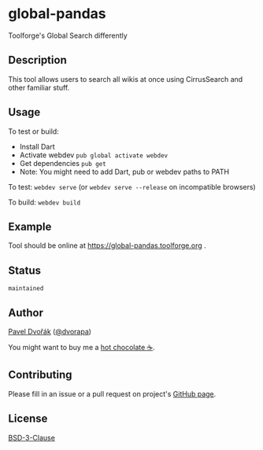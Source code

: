 # global-pandas
Toolforge's Global Search differently

## Description
This tool allows users to search all wikis at once using CirrusSearch
and other familiar stuff.

## Usage
To test or build:
- Install Dart
- Activate webdev `pub global activate webdev`
- Get dependencies `pub get`
- Note: You might need to add Dart, pub or webdev paths to PATH

To test: `webdev serve` (or `webdev serve --release` on incompatible browsers)

To build: `webdev build`

## Example
Tool should be online at https://global-pandas.toolforge.org .

## Status
`maintained`

## Author
[Pavel Dvořák](https://www.mediawiki.org/wiki/User:Dvorapa)
([@dvorapa](https://twitter.com/dvorapa))

You might want to buy me a [hot chocolate ☕](https://paypal.me/dvorapa).

## Contributing
Please fill in an issue or a pull request on project's
[GitHub page](https://github.com/dvorapa/global-pandas).

## License
[BSD-3-Clause](https://github.com/dvorapa/global-pandas/blob/master/LICENSE)
